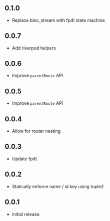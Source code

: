 ## 0.1.0

- Replace bloc_stream with fpdt state machine

## 0.0.7

- Add riverpod helpers

## 0.0.6

- Improve `parentRoute` API

## 0.0.5

- Improve `parentRoute` API

## 0.0.4

- Allow for router nesting

## 0.0.3

- Update fpdt

## 0.0.2

- Statically enforce name / id key using tuple2

## 0.0.1

- initial release.

